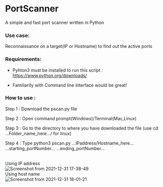 # PortScanner
A simple and fast port scanner written in Python 


### Use case:
Reconnaissance on a target(IP or Hostname) to find out the active ports

### Requirements:
- Pyhton3 must be installed to run this script :
  https://www.python.org/downloads/
  
- Familiarity with Command line interface would be great!


### How to use : </br>
Step 1 : Download the pscan.py file <br/>

Step 2 : Open command prompt(Windows)/Terminal(Mac,Linux) </br>

Step 3 : Go to the directory to where you have downloaded the file (use cd ...Folder_name_here.../ for linux) </br>

Step 4 : Type python3 pscan.py ...IPaddress/Hostname_here... ...starting_portNumber... ...ending_portNumber... </br>

</br>Using IP address</br>
![Screenshot from 2021-12-31 17-38-49](https://user-images.githubusercontent.com/74534547/147823432-3119e904-2aaa-4924-ac8e-19bf4304fd46.png)
</br>Using host name</br>
![Screenshot from 2021-12-31 18-01-21](https://user-images.githubusercontent.com/74534547/147823588-f19c1ba0-c224-4a83-96ad-4cb74163ea77.png)
